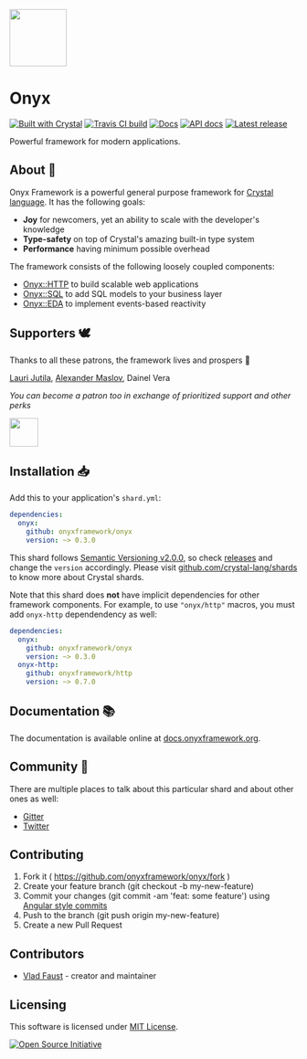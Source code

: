 <a href="https://onyxframework.org"><img width="100" height="100" src="https://onyxframework.org/img/logo.svg"></a>

# Onyx

[![Built with Crystal](https://img.shields.io/badge/built%20with-crystal-000000.svg?style=flat-square)](https://crystal-lang.org/)
[![Travis CI build](https://img.shields.io/travis/onyxframework/onyx/stable.svg?style=flat-square)](https://travis-ci.org/onyxframework/onyx)
[![Docs](https://img.shields.io/badge/docs-online-brightgreen.svg?style=flat-square)](https://docs.onyxframework.org)
[![API docs](https://img.shields.io/badge/api_docs-online-brightgreen.svg?style=flat-square)](https://api.onyxframework.org/onyx)
[![Latest release](https://img.shields.io/github/release/onyxframework/onyx.svg?style=flat-square)](https://github.com/onyxframework/onyx/releases)

Powerful framework for modern applications.

## About 👋

Onyx Framework is a powerful general purpose framework for [Crystal language](https://crystal-lang.org/). It has the following goals:

* **Joy** for newcomers, yet an ability to scale with the developer's knowledge
* **Type-safety** on top of Crystal's amazing built-in type system
* **Performance** having minimum possible overhead

The framework consists of the following loosely coupled components:

* [Onyx::HTTP](https://github.com/onyxframework/http) to build scalable web applications
* [Onyx::SQL](https://github.com/onyxframework/sql) to add SQL models to your business layer
* [Onyx::EDA](https://github.com/onyxframework/eda) to implement events-based reactivity

## Supporters 🕊

Thanks to all these patrons, the framework lives and prospers 🙏

[Lauri Jutila](https://github.com/ljuti), [Alexander Maslov](https://seendex.ru), Dainel Vera

*You can become a patron too in exchange of prioritized support and other perks*

<a href="https://www.patreon.com/vladfaust"><img height="50" src="https://onyxframework.org/img/patreon-button.svg"></a>

## Installation 📥

Add this to your application's `shard.yml`:

```yaml
dependencies:
  onyx:
    github: onyxframework/onyx
    version: ~> 0.3.0
```

This shard follows [Semantic Versioning v2.0.0](http://semver.org/), so check [releases](https://github.com/onyxframework/rest/releases) and change the `version` accordingly. Please visit [github.com/crystal-lang/shards](https://github.com/crystal-lang/shards) to know more about Crystal shards.

Note that this shard does **not** have implicit dependencies for other framework components. For example, to use `"onyx/http"` macros, you must add `onyx-http` dependendency as well:

```yaml
dependencies:
  onyx:
    github: onyxframework/onyx
    version: ~> 0.3.0
  onyx-http:
    github: onyxframework/http
    version: ~> 0.7.0
```

## Documentation 📚

The documentation is available online at [docs.onyxframework.org](https://docs.onyxframework.org).

## Community 🍪

There are multiple places to talk about this particular shard and about other ones as well:

* [Gitter](https://gitter.im/onyxframework/Lobby)
* [Twitter](https://twitter.com/onyxframework)

## Contributing

1. Fork it ( https://github.com/onyxframework/onyx/fork )
2. Create your feature branch (git checkout -b my-new-feature)
3. Commit your changes (git commit -am 'feat: some feature') using [Angular style commits](https://github.com/angular/angular/blob/master/CONTRIBUTING.md#commit)
4. Push to the branch (git push origin my-new-feature)
5. Create a new Pull Request

## Contributors

- [Vlad Faust](https://github.com/vladfaust) - creator and maintainer

## Licensing

This software is licensed under [MIT License](LICENSE).

[![Open Source Initiative](https://upload.wikimedia.org/wikipedia/commons/thumb/4/42/Opensource.svg/100px-Opensource.svg.png)](https://opensource.org/licenses/MIT)
